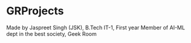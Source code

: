 # GRProjects
Made by Jaspreet Singh (JSK), B.Tech IT-1, First year
Member of AI-ML dept in the best society, Geek Room